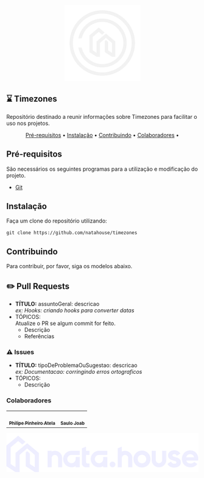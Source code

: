 <p align="center">
  <img src="/assets/natahouse-logo-header.png" width="200">
</p>

## ⌛ Timezones

Repositório destinado a reunir informações sobre Timezones para facilitar o uso nos projetos.

<p align="center">
 <a href="#pré-requisitos">Pré-requisitos</a> •
 <a href="#instalação">Instalação</a> • 
 <a href="#contribuindo">Contribuindo</a> • 
 <a href="#colaboradores">Colaboradores</a> • 
</p>

## Pré-requisitos

São necessários os seguintes programas para a utilização e modificação do projeto.

- [Git](https://www.google.com/url?sa=t&rct=j&q=&esrc=s&source=web&cd=&cad=rja&uact=8&ved=2ahUKEwih4PLP8NX6AhVZlZUCHReaAbQQFnoECAkQAQ&url=https%3A%2F%2Fgit-scm.com%2F&usg=AOvVaw1lFNWgbWf8FsbaoU4AOPBr)

## Instalação

Faça um clone do repositório utilizando:

```
git clone https://github.com/natahouse/timezones
```

## Contribuindo

Para contribuir, por favor, siga os modelos abaixo.

## ✏️ Pull Requests

- **TÍTULO:** assuntoGeral: descricao<br>
  _ex: Hooks: criando hooks para converter datas_
- TÓPICOS: <br>
  Atualize o PR se algum commit for feito.
  - Descrição
  - Referências

### ⚠️ Issues

- **TÍTULO:** tipoDeProblemaOuSugestao: descricao<br>
  _ex: Documentacao: corringindo erros ortograficos_
- TÓPICOS: <br>
  - Descrição

### Colaboradores

<table>
  <tr>
    <td align="center"><a href="https://github.com/philipeatela"><img style="border-radius: 50%;" src="https://avatars.githubusercontent.com/u/9261021?v=4" width="100px;" alt=""/><br /><sub><b>Philipe Pinheiro Atela</b></sub></a><br />
    <td align="center"><a href="https://github.com/saulojoab"><img style="border-radius: 50%;" src="https://avatars.githubusercontent.com/u/37988252?v=4" width="100px;" alt=""/><br /><sub><b>Saulo Joab</b></sub></a><br />
  </tr>
</table>

<p align="center">
  <img src="/assets/natahouse-logo.png">
</p>
